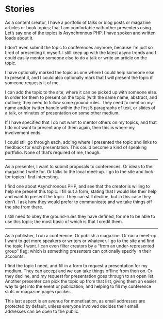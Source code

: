 # Stories

As a content creator, I have a portfolio of talks or blog posts or magazine articles or book topics; that I am comfortable with other presenters using. Let’s say one of the topics is Asynchronous PHP. I have spoken and written loads about it.

I don’t even submit the topic to conferences anymore, because I’m just so tired of presenting it myself. I still keep up with the latest async trends and I could easily mentor someone else to do a talk or write an article on the topic. 

I have optionally marked the topic as one where I could help someone else to present it, and I could also optionally mark that I will present the topic if someone requests it of me. 

I can add the topic to the site, where it can be picked up with someone else. In order for them to present on the topic (with the same name, abstract, and outline); they need to follow some ground rules. They need to mention my name and/or twitter handle within the first 5 paragraphs of text, or slides of a talk, or minutes of presentation on some other medium.

If I have specified that I do not want to mentor others on my topics, and that I do not want to present any of them again, then this is where my involvement ends.

I could still go through each, adding where I presented the topic and links to feedback for each presentation. This could become a kind of speaking portfolio. None of that’s required of me, though.

---

As a presenter, I want to submit proposals to conferences. Or ideas to the magazine I write for. Or talks to the local meet-up. I go to the site and look for topics I find interesting.

I find one about Asynchronous PHP, and see that the creator is willing to help me present this topic. I fill out a form, stating that I would like their help and want to present the topic. They can still decline, but in this case they don’t. I ask how they would prefer to communicate and we take things off the site from there.

I still need to obey the ground-rules they have defined, for me to be able to use this topic; the most basic of which is that I credit them.

---

As a publisher, I run a conference. Or publish a magazine. Or run a meet-up. I want to get more speakers or writers or whatever. I go to the site and find the topic I want. I can even filter creators by a “from an under-represented group” flag; which is something presenters can optionally specify in their accounts.

I find the topic I need, and fill in a form to request a presentation for my medium. They can accept and we can take things offline from then on. Or they decline, and my request for presentation goes through to an open list. Another presenter can pick the topic up from that list, giving them an easier way to get into the event or publication; and helping to fill my conference slots or magazine pages quicker.

This last aspect is an avenue for monetisation, as email addresses are protected by default, unless everyone involved decides their email addresses can be open to the public.